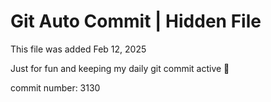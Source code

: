 # Git Auto Commit | Hidden File

This file was added Feb 12, 2025

Just for fun and keeping my daily git commit active 🤪

commit number: 3130

